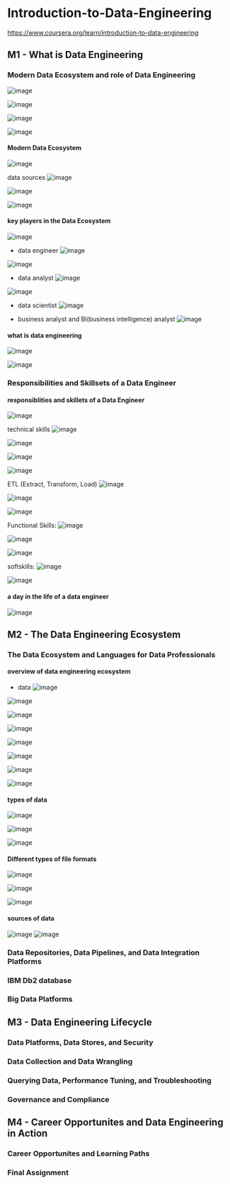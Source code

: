 # Introduction-to-Data-Engineering
https://www.coursera.org/learn/introduction-to-data-engineering

## M1 - What is Data Engineering
### Modern Data Ecosystem and role of Data Engineering
![image](https://github.com/user-attachments/assets/0f1f2d0c-751f-4eff-8d3e-359bc0acba50)

![image](https://github.com/user-attachments/assets/b847572d-d68c-4b33-a406-db0aa77d28d5)

![image](https://github.com/user-attachments/assets/61dc1642-edc6-4299-bae2-a7f6d17f0322)

![image](https://github.com/user-attachments/assets/a74eb7d1-e7bc-4259-86ec-95d02713dff4)

#### Modern Data Ecosystem
![image](https://github.com/user-attachments/assets/772a28f2-a6c7-4aa3-acc2-02ec08321a95)

data sources
![image](https://github.com/user-attachments/assets/45419978-cd89-4a30-a01b-34d623862e87)

![image](https://github.com/user-attachments/assets/632d9615-4b59-472a-a48c-c79096f8019c)

![image](https://github.com/user-attachments/assets/694eecdf-87d6-4c87-bf07-ce64371e062f)

#### key players in the Data Ecosystem
![image](https://github.com/user-attachments/assets/28bdb0bf-1ae2-48f5-9a21-15a826b28e85)

- data engineer
![image](https://github.com/user-attachments/assets/2b5f46b4-a059-4ed2-a871-a0f46cd1f5c3)

![image](https://github.com/user-attachments/assets/79c3bdb4-ab1c-48ae-b034-67f8d94f7259)

- data analyst
![image](https://github.com/user-attachments/assets/c9b9f62b-1271-42d0-81a7-3b261c8e0d50)

![image](https://github.com/user-attachments/assets/0b30def0-abc1-4710-b42f-97dfba252859)

- data scientist
  ![image](https://github.com/user-attachments/assets/1a111b58-8c29-4e96-b788-c954658b3f92)

- business analyst and BI(business intelligence) analyst
  ![image](https://github.com/user-attachments/assets/4cecdf44-c039-43fd-bef2-dfccdbb8feb4)

#### what is data engineering
![image](https://github.com/user-attachments/assets/23b296f7-ba0f-484b-96ba-c0a65c0b7ecd)

![image](https://github.com/user-attachments/assets/caa49167-5df6-4903-a17d-3dc0fbad25c3)


### Responsibilities and Skillsets of a Data Engineer

#### responsiblities and skillets of a Data Engineer
![image](https://github.com/user-attachments/assets/884e03fa-96fc-4c65-ac2e-b23d5a01582c)

technical skills
![image](https://github.com/user-attachments/assets/16b8bdf6-162d-4a29-99ee-a28fec15a837)

![image](https://github.com/user-attachments/assets/59072767-d57a-4bfc-899a-6324c758a32d)

![image](https://github.com/user-attachments/assets/e7827862-4b5f-494b-b122-2366d2a3273a)

![image](https://github.com/user-attachments/assets/e99c1241-4e2a-47c8-8e8b-fa04d57d4e7c)

ETL (Extract, Transform, Load) 
![image](https://github.com/user-attachments/assets/22022c3c-3707-4164-a89f-99974418566b)

 ![image](https://github.com/user-attachments/assets/272d934e-f8db-4a42-b9d1-7afa5c35d816)

![image](https://github.com/user-attachments/assets/8bc715b8-8d02-4c7e-ac81-ebc7863b5f0e)

Functional Skills:
![image](https://github.com/user-attachments/assets/1d45b3e9-fac8-4fd3-b248-55773f2a00e5)

![image](https://github.com/user-attachments/assets/26eb2b93-7494-4d81-b076-475a777c9dd6)

![image](https://github.com/user-attachments/assets/6a603619-1211-4a74-8c32-a317790a44fb)


softskills:
![image](https://github.com/user-attachments/assets/533c80ee-d145-46e0-9c15-4023d09bd3e8)

![image](https://github.com/user-attachments/assets/2b96b089-60eb-45b8-8a7a-faacf3aa9544)



#### a day in the life of a data engineer
![image](https://github.com/user-attachments/assets/a15ca1bd-30f0-4433-ae3d-98af2cbb9add)





## M2 - The Data Engineering Ecosystem
### The Data Ecosystem and Languages for Data Professionals

#### overview of data engineering ecosystem

- data
  ![image](https://github.com/user-attachments/assets/2510bdeb-01f1-40de-a609-88db9b2bf217)

![image](https://github.com/user-attachments/assets/78993ec6-1dc7-48f6-a645-684441da7ff0)


![image](https://github.com/user-attachments/assets/9d7d4095-8fc6-4d61-adf1-342e6e36ec0d)

![image](https://github.com/user-attachments/assets/a68b2b1b-6f5e-43f7-8798-75b00a5afe84)

![image](https://github.com/user-attachments/assets/5c1b0248-7184-4fa8-bd65-4f86f2bb4be9)

![image](https://github.com/user-attachments/assets/834763eb-8048-485b-9f52-6834db6aa8c3)

![image](https://github.com/user-attachments/assets/1b93e145-949f-43bd-93b4-cb605d086aef)

![image](https://github.com/user-attachments/assets/b3ada8b3-8d68-48b2-b24d-6f896dee67a6)


#### types of data
  ![image](https://github.com/user-attachments/assets/e063ee16-75f0-4434-ba3f-567c6ca71bc2)

![image](https://github.com/user-attachments/assets/0804f57d-8ba2-4bc4-b340-0a80ef1c566a)

![image](https://github.com/user-attachments/assets/b414fc9e-b11d-49da-bb93-f507442bcde6)

#### Different types of file formats
![image](https://github.com/user-attachments/assets/6e448027-0e8a-4f58-9b5e-565849cec969)

![image](https://github.com/user-attachments/assets/c880a3f3-7db5-4830-9cb7-a6a0a0fdf4ed)

![image](https://github.com/user-attachments/assets/b1e2c76f-ea09-4845-802a-a51095aed700)

#### sources of data

![image](https://github.com/user-attachments/assets/4d5c12b7-cec9-4249-9a61-a51551fda142)
![image](https://github.com/user-attachments/assets/f500530b-c08f-4d6c-9442-f08cc1fc9033)




### Data Repositories, Data Pipelines, and Data Integration Platforms
### IBM Db2 database
### Big Data Platforms

## M3 - Data Engineering Lifecycle
### Data Platforms, Data Stores, and Security
### Data Collection and Data Wrangling
### Querying Data, Performance Tuning, and Troubleshooting
### Governance and Compliance

## M4 - Career Opportunites and Data Engineering in Action
### Career Opportunites and Learning Paths
### Final Assignment
